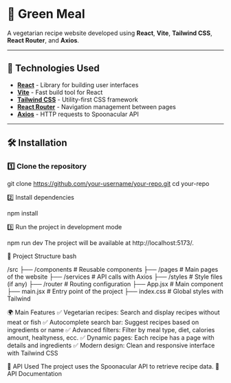 # 🌿 Green Meal

A vegetarian recipe website developed using **React**, **Vite**, **Tailwind CSS**, **React Router**, and **Axios**.

---

## 🚀 **Technologies Used**
- **[React](https://react.dev/)** - Library for building user interfaces
- **[Vite](https://vitejs.dev/)** - Fast build tool for React
- **[Tailwind CSS](https://tailwindcss.com/)** - Utility-first CSS framework
- **[React Router](https://reactrouter.com/)** - Navigation management between pages
- **[Axios](https://axios-http.com/)** - HTTP requests to Spoonacular API

---

## 🛠️ **Installation**

### 1️⃣ **Clone the repository**

git clone https://github.com/your-username/your-repo.git
cd your-repo

2️⃣ Install dependencies

npm install

3️⃣ Run the project in development mode

npm run dev
The project will be available at http://localhost:5173/.

📂 Project Structure
bash

/src
 ├── /components    # Reusable components
 ├── /pages         # Main pages of the website
 ├── /services      # API calls with Axios
 ├── /styles        # Style files (if any)
 ├── /router        # Routing configuration
 ├── App.jsx        # Main component
 ├── main.jsx       # Entry point of the project
 ├── index.css      # Global styles with Tailwind

🌍 Main Features
✅ Vegetarian recipes: Search and display recipes without meat or fish
✅ Autocomplete search bar: Suggest recipes based on ingredients or name
✅ Advanced filters: Filter by meal type, diet, calories amount, healtyness, ecc.
✅ Dynamic pages: Each recipe has a page with details and ingredients
✅ Modern design: Clean and responsive interface with Tailwind CSS

🔗 API Used
The project uses the Spoonacular API to retrieve recipe data.
🔗 API Documentation



